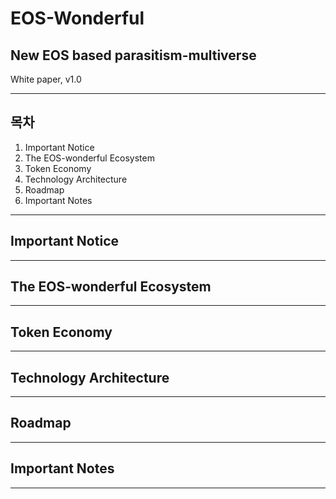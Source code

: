 EOS-Wonderful
==============
## New EOS based parasitism-multiverse
White paper, v1.0
- - -

목차
---
1. Important Notice
2. The EOS-wonderful Ecosystem
3. Token Economy
4. Technology Architecture
5. Roadmap
6. Important Notes
- - -  

Important Notice
----------------
 
- - -  

The EOS-wonderful Ecosystem
---------------------------


- - -  

Token Economy
-------------


- - -  

Technology Architecture
-----------------------


- - -  

Roadmap
-------


- - -  

Important Notes
---------------


- - -  
